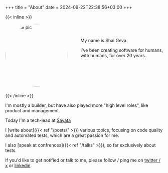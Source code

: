 +++
title = "About"
date = 2024-09-22T22:38:56+03:00
+++

{{< inline >}}
<div style="display: flex; align-items: flex-start; margin-bottom: 20px; gap:10px;">
<div>
  <img src="/shai_avatar.jpg" alt="Profile pic" title="Profile pic" style="width: 200px; border-radius:100px;" />
</div>
<div style="padding: 30px 0 0 30px;">
  <p>My name is Shai Geva.</p>

  <p>I've been creating software for humans, with humans, for over 20 years.</p>
</div>
</div>
{{< /inline >}}

I'm mostly a builder, but have also played more "high level roles", like product and management.

Today I'm a tech-lead at [Sayata](https://www.sayata.com/ "Sayata home page")


I [write about]({{< ref "/posts/" >}}) various topics, focusing on code quality and automated tests, which are 
a great passion for me.

I also [speak at confrences]({{< ref "/talks" >}}), so far exclusively about tests.


If you'd like to get notified or talk to me, please follow / ping me on [twitter / x](https://x.com/shai_ge) or 
[linkedin](https://www.linkedin.com/in/shai-geva-bb51404/).
